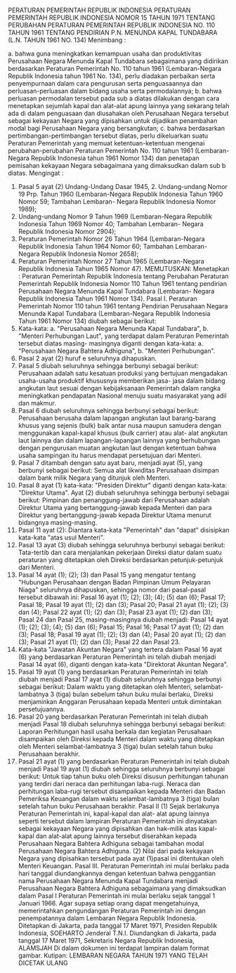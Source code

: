  PERATURAN PEMERINTAH REPUBLIK INDONESIA PERATURAN PEMERINTAH REPUBLIK INDONESIA NOMOR 15 TAHUN 1971 TENTANG PERUBAHAN PERATURAN PEMERINTAH REPUBLIK INDONESIA NO. 110 TAHUN 1961 TENTANG PENDIRIAN P.N. MENUNDA KAPAL TUNDABARA (L.N. TAHUN 1961 NO. 134)
Menimbang :

a. bahwa guna meningkatkan kemampuan usaha dan produktivitas Perusahaan Negara Menunda Kapal Tundabara sebagaimana yang didirikan berdasarkan Peraturan Pemerintah No. 110 tahun 1961 (Lembaran-Negara Republik Indonesia tahun 1961 No. 134), perlu diadakan perbaikan serta penyempurnaan dalam cara pengurusan serta penguasaannya dan perluasan-perluasan dalam bidang usaha serta permodalannya;
b. bahwa perluasan permodalan tersebut pada sub a diatas dilakukan dengan cara menetapkan sejumlah kapal dan alat-alat apung lainnya yang sekarang telah ada di dalam penguasaan dan diusahakan oleh Perusahaan Negara tersebut sebagai kekayaan Negara yang dipisahkan untuk dijadikan penambahan modal bagi Perusahaan Negara yang bersangkutan;
c. bahwa berdasarkan pertimbangan-pertimbangan tersebut diatas, perlu dikeluarkan suatu Peraturan Pemerintah yang memuat ketentuan-ketentuan mengenai perubahan-perubahan Peraturan Pemerintah No. 110 tahun 1961 (Lembaran-Negara Republik Indonesia tahun 1961 Nomor 134) dan penetapan pemisahan kekayaan Negara sebagaimana yang dimaksudkan dalam sub b diatas.
Mengingat :

1. Pasal 5 ayat (2) Undang-Undang Dasar 1945, 2. Undang-undang Nomor 19 Prp. Tahun 1960 (Lembaran-Negara Republik Indonesia Tahun 1960 Nomor 59; Tambahan Lembaran- Negara Republik Indonesia Nomor 1989);
3. Undang-undang Nomor 9 Tahun 1969 (Lembaran-Negara Republik Indonesia Tahun 1969 Nomor 40; Tambahan Lembaran- Negara Republik Indonesia Nomor 2904);
4. Peraturan Pemerintah Nomor 26 Tahun 1964 (Lembaran-Negara Republik Indonesia Tahun 1964 Nomor 60; Tambahan Lembaran- Negara Republik Indonesia Nomor 2658);
5. Peraturan Pemerintah Nomor 27 Tahun 1965 (Lembaran-Negara Republik Indonesia Tahun 1965 Nomor 47).
MEMUTUSKAN:
 Menetapkan : Peraturan Pemerintah Republik Indonesia tentang Perubahan Peraturan Pemerintah Republik Indonesia Nomor 110 Tahun 1961 tentang pendirian Perusahaan Negara Menunda Kapal Tundabara (Lembaran- Negara Republik Indonesia Tahun 1961 Nomor 134). Pasal I. Peraturan Pemerintah Nomor 110 tahun 1961 tentang Pendirian Perusahaan Negara Menunda Kapal Tundabara (Lembaran-Negara Republik Indonesia Tahun 1961 Nomor 134) diubah sebagai berikut:
1. Kata-kata:
a. "Perusahaan Negara Menunda Kapal Tundabara", b. "Menteri Perhubungan Laut", yang terdapat dalam Peraturan Pemerintah tersebut diatas masing- masingnya diganti dengan kata-kata:
a. "Perusahaan Negara Bahtera Adhiguna", b. "Menteri Perhubungan".
2. Pasal 2 ayat (2) huruf e seluruhnya dihapuskan.
3. Pasal 5 diubah seluruhnya sehingga berbunyi sebagai berikut: Perusahaan adalah satu kesatuan produksi yang bertujuan mengadakan usaha-usaha produktif khususnya memberikan jasa- jasa dalam bidang angkutan laut sesuai dengan kebijaksanaan Pemerintah dalam rangka meningkatkan pendapatan Nasional menuju suatu masyarakat yang adil dan makmur.
4. Pasal 6 diubah seluruhnya sehingga berbunyi sebagai berikut: Perusahaan berusaha dalam lapangan angkutan laut barang-barang khusus yang sejenis (bulk) baik antar nusa maupun samudera dengan menggunakan kapal-kapal khusus (bulk carrier) atau alat- alat angkutan laut lainnya dan dalam lapangan-lapangan lainnya yang berhubungan dengan pengurusan muatan angkutan laut dengan ketentuan bahwa usaha sampingan itu harus mendapat persetujuan dari Menteri.
5. Pasal 7 ditambah dengan satu ayat baru, menjadi ayat (5), yang berbunyi sebagai berikut: Semua alat likwiditas Perusahaan disimpan dalam bank milik Negara yang ditunjuk oleh Menteri.
6. Pasal 8 ayat (1) kata-kata: "Presiden Direktur" diganti dengan kata-kata: "Direktur Utama". Ayat (2) diubah seluruhnya sehingga berbunyi sebagai berikut: Pimpinan dan penanggung-jawab dari Perusahaan adalah Direktur Utama yang bertanggung-jawab kepada Menteri dan para Direktur yang bertanggung-jawab kepada Direktur Utama menurut bidangnya masing-masing.
7. Pasal 11 ayat (2): Diantara kata-kata "Pemerintah" dan "dapat" disisipkan kata-kata "atas usul Menteri".
8. Pasal 13 ayat (3) diubah sehingga seluruhnya berbunyi sebagai berikut: Tata-tertib dan cara menjalankan pekerjaan Direksi diatur dalam suatu peraturan yang ditetapkan oleh Direksi berdasarkan petunjuk-petunjuk dari Menteri.
9. Pasal 14 ayat (1);
(2);
(3) dan Pasal 15 yang mengatur tentang "Hubungan Perusahaan dengan Badan Pimpinan Umum Pelayaran Niaga" seluruhnya dihapuskan, sehingga nomor dari pasal-pasal tersebut dibawah ini: Pasal 16 ayat (1);
(2);
(3);
(4);
(5) dan (6); Pasal 17; Pasal 18; Pasal 19 ayat (1);
(2) dan (3); Pasal 20; Pasal 21 ayat (1);
(2);
(3) dan (4); Pasal 22 ayat (1);
(2) dan (3); Pasal 23 ayat (1);
(2) dan (3); Pasal 24 dan Pasal 25, masing-masingnya diubah menjadi: Pasal 14 ayat (1);
(2);
(3);
(4);
(5) dan (6); Pasal 15; Pasal 16; Pasal 17 ayat (1);
(2) dan (3); Pasal 18; Pasal 19 ayat (1);
(2);
(3) dan (4); Pasal 20 ayat (1);
(2) dan (3); Pasal 21 ayat (1);
(2) dan (3); Pasal 22 dan Pasal 23.
10. Kata-kata "Jawatan Akuntan Negara" yang tertera dalam Pasal 16 ayat (6) yang berdasarkan Peraturan Pemerintah ini telah diubah menjadi Pasal 14 ayat (6), diganti dengan kata-kata "Direktorat Akuntan Negara".
11. Pasal 19 ayat (1) yang berdasarkan Peraturan Pemerintah ini telah diubah menjadi Pasal 17 ayat (1) diubah seluruhnya sehingga berbunyi sebagai berikut: Dalam waktu yang ditetapkan oleh Menteri, selambat-lambatnya 3 (tiga) bulan sebelum tahun buku mulai berlaku, Direksi menjaminkan Anggaran Perusahaan kepada Menteri untuk dimintakan persetujuannya.
12. Pasal 20 yang berdasarkan Peraturan Pemerintah ini telah diubah menjadi Pasal 18 diubah seluruhnya sehingga berbunyi sebagai berikut: Laporan Perhitungan hasil usaha berkala dan kegiatan Perusahaan disampaikan oleh Direksi kepada Menteri dalam waktu yang ditetapkan oleh Menteri selambat-lambatnya 3 (tiga) bulan setelah tahun buku Perusahaan berakhir.
13. Pasal 21 ayat (1) yang berdasarkan Peraturan Pemerintah ini telah diubah menjadi Pasal 19 ayat (1) diubah sehingga seluruhnya berbunyi sebagai berikut: Untuk tiap tahun buku oleh Direksi disusun perhitungan tahunan yang terdiri dari neraca dan perhitungan laba-rugi. Neraca dan perhitungan laba-rugi tersebut disampaikan kepada Menteri dan Badan Pemeriksa Keuangan dalam waktu selambat-lambatnya 3 (tiga) bulan setelah tahun buku Perusahaan berakhir.
Pasal II
(1) Sejak berlakunya Peraturan Pemerintah ini, kapal-kapal dan alat- alat apung lainnya seperti tersebut dalam lampiran Peraturan Pemerintah ini dinyatakan sebagai kekayaan Negara yang dipisahkan dan hak-milik atas kapal-kapal dan alat-alat apung lainnya tersebut diserahkan kepada Perusahaan Negara Bahtera Adhiguna sebagai tambahan modal Perusahaan Negara Bahtera Adhiguna.
(2) Nilai dari pada kekayaan Negara yang dipisahkan tersebut pada ayat (1)pasal ini ditentukan oleh Menteri Keuangan. Pasal III. Peraturan Pemerintah ini mulai berlaku pada hari tanggal diundangkannya dengan ketentuan bahwa penggantian nama Perusahaan Negara Menunda Kapal Tundabara menjadi Perusahaan Negara Bahtera Adhiguna sebagaimana yang dimaksudkan dalam Pasal I Peraturan Pemerintah ini mulai berlaku sejak tanggal 1 Januari 1966. Agar supaya setiap orang dapat mengetahuinya, memerintahkan pengundangan Peraturan Pemerintah ini dengan penempatannya dalam Lembaran Negara Republik Indonesia. Ditetapkan di Jakarta, pada tanggal 17 Maret 1971, Presiden Republik Indonesia, SOEHARTO Jenderal T.N.I. Diundangkan di Jakarta, pada tanggal 17 Maret 1971, Sekretaris Negara Republik Indonesia, ALAMSJAH Di dalam dokumen ini terdapat lampiran dalam format gambar. Kutipan: LEMBARAN NEGARA TAHUN 1971 YANG TELAH DICETAK ULANG